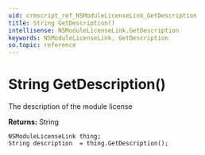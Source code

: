 ```yaml
---
uid: crmscript_ref_NSModuleLicenseLink_GetDescription
title: String GetDescription()
intellisense: NSModuleLicenseLink.GetDescription
keywords: NSModuleLicenseLink, GetDescription
so.topic: reference
---
```


# String GetDescription()

The description of the module license

**Returns:** String

```crmscript
NSModuleLicenseLink thing;
String description  = thing.GetDescription();
```

